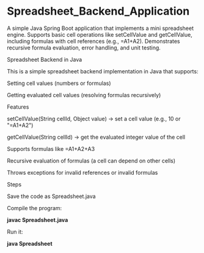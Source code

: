 # Spreadsheet\_Backend\_Application

A simple Java Spring Boot application that implements a mini spreadsheet engine.   Supports basic cell operations like setCellValue and getCellValue, including formulas with cell references (e.g., =A1+A2).   Demonstrates recursive formula evaluation, error handling, and unit testing.



Spreadsheet Backend in Java



This is a simple spreadsheet backend implementation in Java that supports:



Setting cell values (numbers or formulas)



Getting evaluated cell values (resolving formulas recursively)





Features



setCellValue(String cellId, Object value) → set a cell value (e.g., 10 or "=A1+A2")



getCellValue(String cellId) → get the evaluated integer value of the cell



Supports formulas like =A1+A2+A3



Recursive evaluation of formulas (a cell can depend on other cells)



Throws exceptions for invalid references or invalid formulas



Steps



Save the code as Spreadsheet.java



Compile the program:



**javac Spreadsheet.java**





Run it:



**java Spreadsheet**

